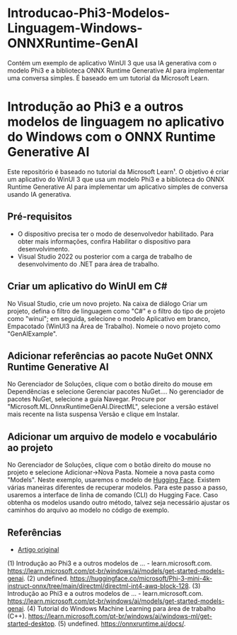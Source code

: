 # Introducao-Phi3-Modelos-Linguagem-Windows-ONNXRuntime-GenAI
Contém um exemplo de aplicativo WinUI 3 que usa IA generativa com o modelo Phi3 e a biblioteca ONNX Runtime Generative AI para implementar uma conversa simples. É baseado em um tutorial da Microsoft Learn.
# Introdução ao Phi3 e a outros modelos de linguagem no aplicativo do Windows com o ONNX Runtime Generative AI

Este repositório é baseado no tutorial da Microsoft Learn¹. O objetivo é criar um aplicativo do WinUI 3 que usa um modelo Phi3 e a biblioteca do ONNX Runtime Generative AI para implementar um aplicativo simples de conversa usando IA generativa.

## Pré-requisitos

- O dispositivo precisa ter o modo de desenvolvedor habilitado. Para obter mais informações, confira Habilitar o dispositivo para desenvolvimento.
- Visual Studio 2022 ou posterior com a carga de trabalho de desenvolvimento do .NET para área de trabalho.

## Criar um aplicativo do WinUI em C#

No Visual Studio, crie um novo projeto. Na caixa de diálogo Criar um projeto, defina o filtro de linguagem como "C#" e o filtro do tipo de projeto como "winui"; em seguida, selecione o modelo Aplicativo em branco, Empacotado (WinUI3 na Área de Trabalho). Nomeie o novo projeto como "GenAIExample".

## Adicionar referências ao pacote NuGet ONNX Runtime Generative AI

No Gerenciador de Soluções, clique com o botão direito do mouse em Dependências e selecione Gerenciar pacotes NuGet.... No gerenciador de pacotes NuGet, selecione a guia Navegar. Procure por "Microsoft.ML.OnnxRuntimeGenAI.DirectML", selecione a versão estável mais recente na lista suspensa Versão e clique em Instalar.

## Adicionar um arquivo de modelo e vocabulário ao projeto

No Gerenciador de Soluções, clique com o botão direito do mouse no projeto e selecione Adicionar->Nova Pasta. Nomeie a nova pasta como "Models". Neste exemplo, usaremos o modelo de [Hugging Face](^4^). Existem várias maneiras diferentes de recuperar modelos. Para este passo a passo, usaremos a interface de linha de comando (CLI) do Hugging Face. Caso obtenha os modelos usando outro método, talvez seja necessário ajustar os caminhos do arquivo ao modelo no código de exemplo.

## Referências

- [Artigo original](^1^)

(1) Introdução ao Phi3 e a outros modelos de ... - learn.microsoft.com. https://learn.microsoft.com/pt-br/windows/ai/models/get-started-models-genai.
(2) undefined. https://huggingface.co/microsoft/Phi-3-mini-4k-instruct-onnx/tree/main/directml/directml-int4-awq-block-128.
(3) Introdução ao Phi3 e a outros modelos de ... - learn.microsoft.com. https://learn.microsoft.com/pt-br/windows/ai/models/get-started-models-genai.
(4) Tutorial do Windows Machine Learning para área de trabalho (C++). https://learn.microsoft.com/pt-br/windows/ai/windows-ml/get-started-desktop.
(5) undefined. https://onnxruntime.ai/docs/.
